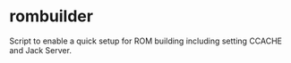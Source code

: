 # rombuilder
Script to enable a quick setup for ROM building including setting CCACHE and Jack Server.
